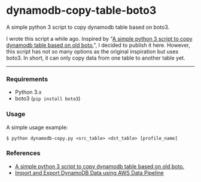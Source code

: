 # dynamodb-copy-table-boto3
A simple python 3 script to copy dynamodb table based on boto3.

I wrote this script a while ago. Inspired by "[A simple python 3 script to copy dynamodb table based on old boto.](https://github.com/techgaun/dynamodb-copy-table)", I decided to publish it here. However, this script has not so many options as the original inspiration but uses boto3. In short, it can only copy data from one table to another table yet.

---

### Requirements

- Python 3.x
- boto3 (`pip install boto3`)

### Usage

A simple usage example:

```shell
$ python dynamodb-copy.py <src_table> <dst_table> [profile_name]
```
### References
- [A simple python 3 script to copy dynamodb table based on old boto.](https://github.com/techgaun/dynamodb-copy-table)
- [Import and Export DynamoDB Data using AWS Data Pipeline](http://docs.aws.amazon.com/datapipeline/latest/DeveloperGuide/dp-importexport-ddb.html)
